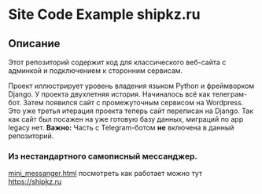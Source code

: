 # Site Code Example shipkz.ru

## Описание

Этот репозиторий содержит код для классического веб-сайта с админкой и подключением к сторонним сервисам.

Проект иллюстрирует уровень владения языком Python и фреймворком Django.
У проекта двухлетняя история. Начиналось всё как телеграм-бот. Затем появился сайт с промежуточным сервисом на Wordpress.
Это уже третья итерация проекта теперь сайт переписан на Django. 
Так как сайт был посажен на уже готовую базу данных, миграций по app legacy нет.
**Важно:** Часть с Telegram-ботом **не** включена в данный репозиторий.

### Из нестандартного самописный мессанджер. 
[mini_messanger.html](app_front/templates/components/mini_messanger.html)
посмотреть как работает можно тут https://shipkz.ru